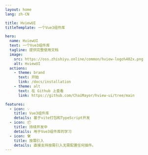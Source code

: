 ```yaml
---
layout: home
lang: zh-CN

title: HviewUI
titleTemplate: 一个Vue3组件库

hero:
  name: HviewUI
  text: 一个Vue3组件库
  tagline: 提供完整使用文档
  image:
    src: https://oss.zhishiyu.online/common/hview-logo%402x.png
    alt: HviewUI
  actions:
    - theme: brand
      text: 开始
      link: /docs/installation
    - theme: alt
      text: 在 Github 上查看
      link: https://github.com/ChaiMayor/hview-ui/tree/main

features:
  - icon: 💡
    title: Vue3组件库
    details: 基于vite打包和TypeScript开发
  - icon: 📦
    title: 持续开发中
    details: 用于Vue3组件库的学习
  - icon: 🛠️
    title: 按需引入
    details: 直接支持按需引入无需配置任何插件。
---
```

